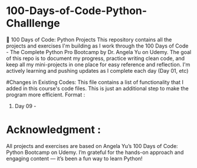 # 100-Days-of-Code-Python-Challlenge

🐍 100 Days of Code: Python Projects This repository contains all the projects and exercises I'm building as I work through the 100 Days of Code - The Complete Python Pro Bootcamp by Dr. Angela Yu on Udemy. 
The goal of this repo is to document my progress, practice writing clean code, and keep all my mini-projects in one place for easy reference and reflection.
I'm actively learning and pushing updates as I complete each day (Day 01, etc)

#Changes in Existing Codes:
This file contains a list of functionality that I added in this course's code files. This is just an additional step to make the program more efficient.
Format : 
1. Day 09 - <handled if tie bidding functionality>

# Acknowledgment :
All projects and exercises are based on Angela Yu’s 100 Days of Code: Python Bootcamp on Udemy. I’m grateful for the hands-on approach and engaging content — it’s been a fun way to learn Python!
